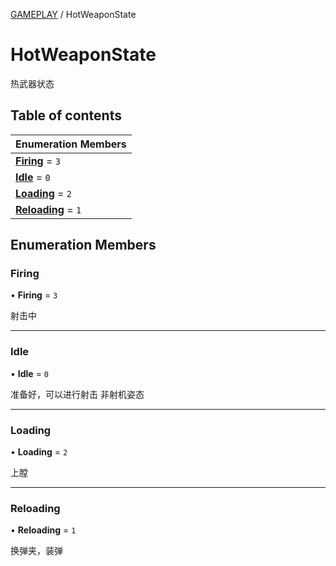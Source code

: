 [GAMEPLAY](../groups/GAMEPLAY.GAMEPLAY.md) / HotWeaponState

# HotWeaponState <Badge type="tip" text="Enumeration" /> <Score text="HotWeaponState" />

热武器状态

## Table of contents

| Enumeration Members |
| :-----|
| **[Firing](Gameplay.HotWeaponState.md#firing)** = ``3`` <br> |
| **[Idle](Gameplay.HotWeaponState.md#idle)** = ``0`` <br> |
| **[Loading](Gameplay.HotWeaponState.md#loading)** = ``2`` <br> |
| **[Reloading](Gameplay.HotWeaponState.md#reloading)** = ``1`` <br> |

## Enumeration Members

### Firing <Score text="Firing" /> 

• **Firing** = ``3``

射击中

___

### Idle <Score text="Idle" /> 

• **Idle** = ``0``

准备好，可以进行射击 非射机姿态

___

### Loading <Score text="Loading" /> 

• **Loading** = ``2``

上膛

___

### Reloading <Score text="Reloading" /> 

• **Reloading** = ``1``

换弹夹，装弹
